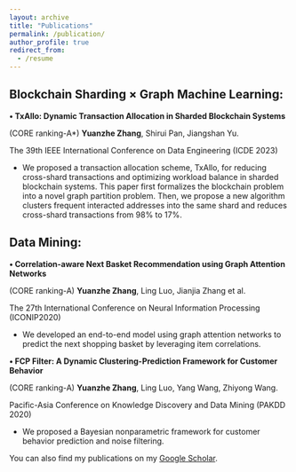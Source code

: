 ```yaml
---
layout: archive
title: "Publications"
permalink: /publication/
author_profile: true
redirect_from:
  - /resume
---
```


Blockchain Sharding × Graph Machine Learning:
-

**• TxAllo: Dynamic Transaction Allocation in Sharded Blockchain Systems**

(CORE ranking-A*) **Yuanzhe Zhang**, Shirui Pan, Jiangshan Yu.

The 39th IEEE International Conference on Data Engineering (ICDE 2023)

- We proposed a transaction allocation scheme, TxAllo, for reducing cross-shard transactions and optimizing workload balance in sharded blockchain systems. This paper first formalizes the blockchain problem into a novel graph partition problem. Then, we propose a new algorithm clusters frequent interacted addresses into the same shard and reduces cross-shard transactions from 98% to 17%.


Data Mining:
-

**• Correlation-aware Next Basket Recommendation using Graph Attention Networks**

(CORE ranking-A) **Yuanzhe Zhang**, Ling Luo, Jianjia Zhang et al.

The 27th International Conference on Neural Information Processing (ICONIP2020)

- We developed an end-to-end model using graph attention networks to predict the next shopping basket by leveraging item correlations.


**• FCP Filter: A Dynamic Clustering-Prediction Framework for Customer Behavior**

(CORE ranking-A) **Yuanzhe Zhang**, Ling Luo, Yang Wang, Zhiyong Wang.

Pacific-Asia Conference on Knowledge Discovery and Data Mining (PAKDD 2020)

- We proposed a Bayesian nonparametric framework for customer behavior prediction and noise filtering.


You can also find my publications on my [Google Scholar](https://scholar.google.com/citations?user=GmhjohUAAAAJ&hl=en).
